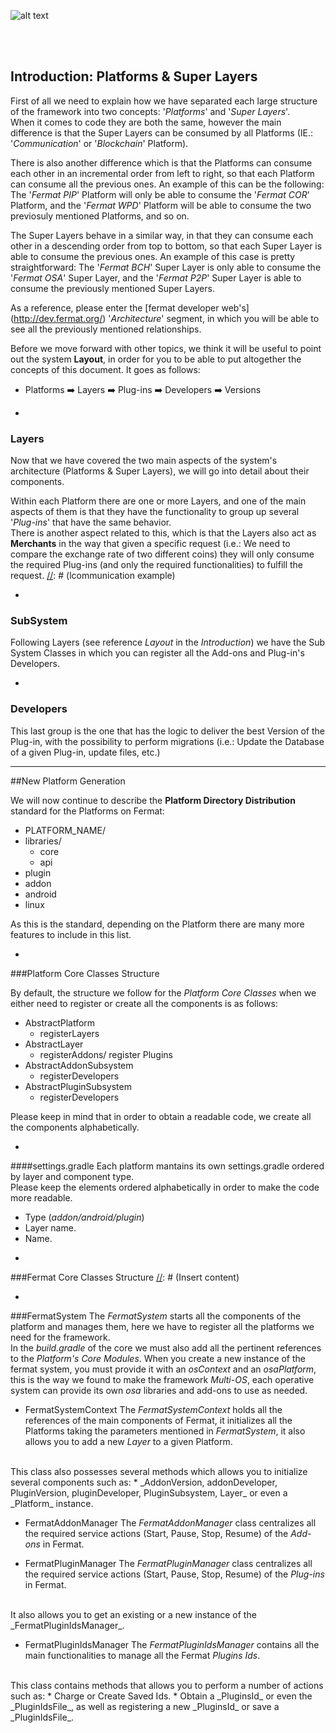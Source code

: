 <!-- all links tested by laderuner -->
![alt text](https://github.com/bitDubai/media-kit/blob/master/MediaKit/Fermat%20Branding/Fermat%20Logotype/Fermat_Logo_3D.png "Fermat
Logo")

<br><br>
## Introduction: Platforms & Super Layers

First of all we need to explain how we have separated each large structure of the framework into two concepts: '_Platforms_' and '_Super Layers_'.
<br>
When it comes to code they are both the same, however the main difference is that the Super Layers can be consumed by all 
Platforms (IE.: '_Communication_' or '_Blockchain_' Platform).

There is also another difference which is that the Platforms can consume each other in an incremental order from 
left to right, so that each Platform can consume all the previous ones. An example of this can be the following:
The '_Fermat PIP_' Platform will only be able to consume the '_Fermat COR_' Platform, and the '_Fermat WPD_' Platform 
will be able to consume the two previosuly mentioned Platforms, and so on.

The Super Layers behave in a similar way, in that they can consume each other in a descending order from top to bottom,
so that each Super Layer is able to consume the previous ones. An example of this case is pretty straightforward: 
The '_Fermat BCH_' Super Layer is only able to consume the '_Fermat OSA_' Super Layer, and the '_Fermat P2P_' Super Layer
is able to consume the previously mentioned Super Layers.

As a reference, please enter the [fermat developer web's] (http://dev.fermat.org/) '_Architecture_' segment, in which you will be able to see all the previously mentioned relationships.

Before we move forward with other topics, we think it will be useful to point out the system **Layout**, in order for you to be able to put altogether the concepts of this document. It goes as follows:

* Platforms :arrow_right: Layers :arrow_right: Plug-ins :arrow_right: Developers :arrow_right: Versions

-
### Layers

Now that we have covered the two main aspects of the system's architecture (Platforms & Super Layers), we will go into
detail about their components.

Within each Platform there are one or more Layers, and one of the main aspects of them is that they have the
functionality to group up several '_Plug-ins_' that have the same behavior.
<br>
There is another aspect related to this, which is that the Layers also act as **Merchants** in the way that given a 
specific request (i.e.: We need to compare the exchange rate of two different coins) they will only consume the required
Plug-ins (and only the required functionalities) to fulfill the request. 
[//]: # (lcommunication example)

-
### SubSystem

Following Layers (see reference _Layout_ in the _Introduction_) we have the Sub System Classes in which you can register all the Add-ons and Plug-in's Developers.

-
### Developers

This last group is the one that has the logic to deliver the best Version of the Plug-in, with the possibility to perform migrations (i.e.: Update the Database of a given Plug-in, update files, etc.)

[//]: # (S/CER manages prices and quotes, this layer will have an index that shows the prices/quotes)
[//]: # (IE: Blockchain platform- crypto network layer, it holds the network of all XXX available)

---
##New Platform Generation

We will now continue to describe the **Platform Directory Distribution** standard for the Platforms on Fermat:

* PLATFORM_NAME/
* libraries/
  * core
  * api
* plugin
* addon
* android
* linux

As this is the standard, depending on the Platform there are many more features to include in this list.  

-
###Platform Core Classes Structure

By default, the structure we follow for the _Platform Core Classes_ when we either need to register or create all the components is as follows:

* AbstractPlatform
  * registerLayers
* AbstractLayer
  * registerAddons/ register Plugins
* AbstractAddonSubsystem
  * registerDevelopers
* AbstractPluginSubsystem
  * registerDevelopers

Please keep in mind that in order to obtain a readable code, we create all the components alphabetically.

-
####settings.gradle
Each platform mantains its own settings.gradle ordered by layer and component type.
<br>
Please keep the elements ordered alphabetically in order to make the code more readable.
 * Type (_addon/android/plugin_)
 * Layer name.
 * Name.

-
###Fermat Core Classes Structure
[//]: # (Insert content)

-
###FermatSystem
The _FermatSystem_ starts all the components of the platform and manages them, here we have to register all the platforms we need for the framework.
<br>
In the _build.gradle_ of the core we must also add all the pertinent references to the _Platform's Core Modules_.
When you create a new instance of the fermat system, you must provide it with an _osContext_ and an _osaPlatform_,
this is the way we found to make the framework _Multi-OS_, each operative system can provide its own _osa_ libraries and add-ons to use as needed.

* FermatSystemContext
The _FermatSystemContext_ holds all the references of the main components of Fermat, it initializes all the Platforms taking the parameters mentioned in _FermatSystem_, it also allows you to add a new _Layer_ to a given Platform.
<br>
This class also possesses several methods which allows you to initialize several components such as:
 * _AddonVersion, addonDeveloper, PluginVersion, pluginDeveloper, PluginSubsystem, Layer_ or even a _Platform_ instance.

* FermatAddonManager
The _FermatAddonManager_ class centralizes all the required service actions (Start, Pause, Stop, Resume) of the _Add-ons_ in Fermat.

* FermatPluginManager
The _FermatPluginManager_ class centralizes all the required service actions (Start, Pause, Stop, Resume) of the _Plug-ins_ in Fermat.
<br>
It also allows you to get an existing or a new instance of the _FermatPluginIdsManager_.

* FermatPluginIdsManager
The _FermatPluginIdsManager_ contains all the main functionalities to manage all the Fermat _Plugins Ids_.
<br>
This class contains methods that allows you to perform a number of actions such as:
 * Charge or Create Saved Ids.
 * Obtain a _PluginsId_ or even the _PluginIdsFile_, as well as registering a new _PluginsId_ or save a _PluginIdsFile_.
